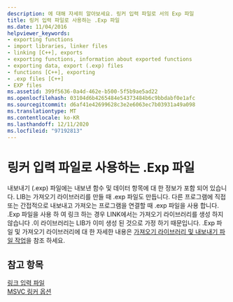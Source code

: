 ```yaml
---
description: 에 대해 자세히 알아보세요. 링커 입력 파일로 서의 Exp 파일
title: 링커 입력 파일로 사용하는 .Exp 파일
ms.date: 11/04/2016
helpviewer_keywords:
- exporting functions
- import libraries, linker files
- linking [C++], exports
- exporting functions, information about exported functions
- exporting data, export (.exp) files
- functions [C++], exporting
- .exp files [C++]
- EXP files
ms.assetid: 399f5636-0a4d-462e-b500-5f5b9ae5ad22
ms.openlocfilehash: 03104d6b4265484e54373484b6c9bbdabf0e1afc
ms.sourcegitcommit: d6af41e42699628c3e2e6063ec7b03931a49a098
ms.translationtype: MT
ms.contentlocale: ko-KR
ms.lasthandoff: 12/11/2020
ms.locfileid: "97192813"
---
```

# <a name="exp-files-as-linker-input"></a>링커 입력 파일로 사용하는 .Exp 파일

내보내기 (.exp) 파일에는 내보낸 함수 및 데이터 항목에 대 한 정보가 포함 되어 있습니다. LIB는 가져오기 라이브러리를 만들 때 .exp 파일도 만듭니다. 다른 프로그램에 직접 또는 간접적으로 내보내고 가져오는 프로그램을 연결할 때 .exp 파일을 사용 합니다. .Exp 파일을 사용 하 여 링크 하는 경우 LINK에서는 가져오기 라이브러리를 생성 하지 않습니다 .이 라이브러리는 LIB가 이미 생성 된 것으로 가정 하기 때문입니다. .Exp 파일 및 가져오기 라이브러리에 대 한 자세한 내용은 [가져오기 라이브러리 및 내보내기 파일 작업](working-with-import-libraries-and-export-files.md)을 참조 하세요.

## <a name="see-also"></a>참고 항목

[링크 입력 파일](link-input-files.md)<br/>
[MSVC 링커 옵션](linker-options.md)
